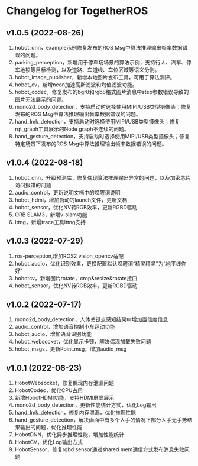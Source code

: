 # Changelog for TogetherROS

v1.0.5 (2022-08-26)
------------------

  1. hobot_dnn，example示例修复发布的ROS Msg中算法推理输出帧率数据错误的问题。
  2. parking_perception，新增用于停车场场景的算法示例，支持行人、汽车、停车地锁等目标检测，以及道路、车道线、车位区域等语义分割。
  3. hobot_image_publisher，新增本地图片发布工具，可用于算法测评。
  4. hobot_cv，新增neon加速高斯滤波和均值滤波功能。
  5. hobot_codec，修复发布的bgr8和rgb8格式图片消息中step参数错误导致的图片无法展示的问题。
  6. mono2d_body_detection，支持启动时选择使用MIPI/USB类型摄像头；修复发布的ROS Msg中算法推理输出帧率数据错误的问题。
  7. hand_lmk_detection，支持启动时选择使用MIPI/USB类型摄像头；修复rqt_graph工具展示的Node graph不连续的问题。
  8. hand_gesture_detection，支持启动时选择使用MIPI/USB类型摄像头；修复特定场景下发布的ROS Msg中算法推理输出帧率数据错误的问题。

v1.0.4 (2022-08-18)
------------------

  1. hobot_dnn，升级预测库，修复偶现算法推理输出异常的问题，以及加密芯片访问报错的问题
  3. audio_control，更新说明文档中的唤醒词说明
  4. hobot_hdmi，增加启动的launch文件，更新文档
  5. hobot_sensor，优化NV转RGB效率，更新RGBD驱动
  6. ORB SLAM3，新增v-slam功能
  7. lttng，新增trace工具lttng支持

v1.0.3 (2022-07-29)
------------------

  1. ros-perception,增加ROS2 vision_opencv适配
  3. hobot_audio，优化识别效果，更换配置默认唤醒词“精灵精灵”为“地平线你好”
  4. hobotcv，新增图片rotate，crop&resize&rotate接口
  5. hobot_sensor，优化NV转RGB效率，更新RGBD驱动

v1.0.2 (2022-07-17)
------------------

  1. mono2d_body_detection，人体关键点感知结果中增加置信度信息
  2. audio_control，增加语音控制小车运动功能
  3. hobot_audio，增加语音识别功能
  4. hobot_websocket，优化显示卡顿，解决偶现加载失败问题
  5. hobot_msgs，更新Point.msg，增加audio_msg

v1.0.1 (2022-06-23)
------------------
  1. HobotWebsocket，修复偶现内存泄漏问题
  2. HobotCodec，优化CPU占用
  3. 新增HobotHDMI功能，支持HDMI屏显展示
  4. mono2d_body_detection，更新性能统计方式，优化Log输出
  5. hand_lmk_detection，修复内存泄漏，优化推理性能
  6. hand_gesture_detection，解决画面中有多个人手的情况下部分人手无手势结果输出的问题，优化推理性能
  7. HobotDNN，优化异步推理性能，增加性能统计
  8. HobotCV，优化Log输出方式
  9. HobotSensor，修复rgbd sensor通过shared mem通信方式发布消息失败问题
 
